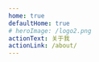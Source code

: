 ```yaml
---
home: true
defaultHome: true
# heroImage: /logo2.png
actionText: 关于我
actionLink: /about/
---
```

<music />
<particles />
